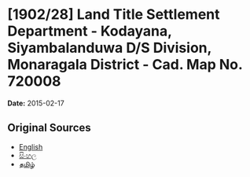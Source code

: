 # [1902/28] Land Title Settlement Department - Kodayana, Siyambalanduwa D/S Division, Monaragala District - Cad. Map No. 720008

**Date:** 2015-02-17

## Original Sources

- [English](https://documents.gov.lk/view/extra-gazettes/2015/2/1902-28_E.pdf)
- [සිංහල](https://documents.gov.lk/view/extra-gazettes/2015/2/1902-28_S.pdf)
- [தமிழ்](https://documents.gov.lk/view/extra-gazettes/2015/2/1902-28_T.pdf)
